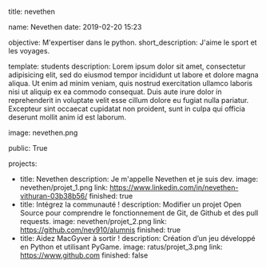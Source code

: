 title: nevethen

name: Nevethen
date: 2019-02-20 15:23

objective: M'expertiser dans le python.
short_description: J'aime le sport et les voyages.

template: students
description:
    Lorem ipsum dolor sit amet, consectetur adipisicing elit, sed do eiusmod
    tempor incididunt ut labore et dolore magna aliqua. Ut enim ad minim veniam,
    quis nostrud exercitation ullamco laboris nisi ut aliquip ex ea commodo
    consequat. Duis aute irure dolor in reprehenderit in voluptate velit esse
    cillum dolore eu fugiat nulla pariatur. Excepteur sint occaecat cupidatat non
    proident, sunt in culpa qui officia deserunt mollit anim id est laborum.

image: nevethen.png

public: True

projects:
  - title: Nevethen
    description: Je m'appelle Nevethen et je suis dev.
    image: nevethen/projet_1.png
    link: https://www.linkedin.com/in/nevethen-vithuran-03b38b56/
    finished: true
  - title: Intégrez la communauté !
    description: Modifier un projet Open Source pour comprendre le fonctionnement de Git, de Github et des pull requests. 
    image: nevethen/projet_2.png
    link: https://github.com/nev910/alumnis
    finished: true
  - title: Aidez MacGyver à sortir !
    description: Création d’un jeu développé en Python et utilisant PyGame.
    image: ratus/projet_3.png
    link: https://www.github.com
    finished: false
